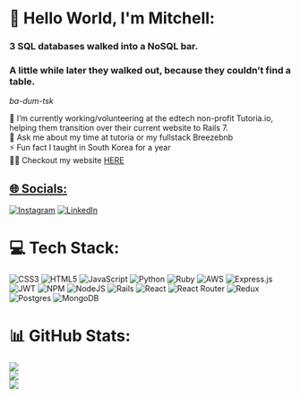 # 👋 Hello World, I'm Mitchell:
### 3 SQL databases walked into a NoSQL bar.  
### A little while later they walked out, because they couldn’t find a table.  
*ba-dum-tsk*

🔭 I’m currently working/volunteering at the edtech non-profit Tutoria.io, helping them transition over their current website to Rails 7.<br>💬 Ask me about my time at tutoria or my fullstack Breezebnb<br>⚡ Fun fact I taught in South Korea for a year<br> 👨‍💻 Checkout my website <a href='https://mitchjindra413.github.io/Portfolio-Website/'> HERE


## 🌐 Socials:
[![Instagram](https://img.shields.io/badge/Instagram-%23E4405F.svg?logo=Instagram&logoColor=white)](https://instagram.com/jindramitch) [![LinkedIn](https://img.shields.io/badge/LinkedIn-%230077B5.svg?logo=linkedin&logoColor=white)](https://linkedin.com/in/mitchell-jindra) 

# 💻 Tech Stack:
![CSS3](https://img.shields.io/badge/css3-%231572B6.svg?style=for-the-badge&logo=css3&logoColor=white) ![HTML5](https://img.shields.io/badge/html5-%23E34F26.svg?style=for-the-badge&logo=html5&logoColor=white) ![JavaScript](https://img.shields.io/badge/javascript-%23323330.svg?style=for-the-badge&logo=javascript&logoColor=%23F7DF1E) ![Python](https://img.shields.io/badge/python-3670A0?style=for-the-badge&logo=python&logoColor=ffdd54) ![Ruby](https://img.shields.io/badge/ruby-%23CC342D.svg?style=for-the-badge&logo=ruby&logoColor=white) ![AWS](https://img.shields.io/badge/AWS-%23FF9900.svg?style=for-the-badge&logo=amazon-aws&logoColor=white) ![Express.js](https://img.shields.io/badge/express.js-%23404d59.svg?style=for-the-badge&logo=express&logoColor=%2361DAFB) ![JWT](https://img.shields.io/badge/JWT-black?style=for-the-badge&logo=JSON%20web%20tokens) ![NPM](https://img.shields.io/badge/NPM-%23000000.svg?style=for-the-badge&logo=npm&logoColor=white) ![NodeJS](https://img.shields.io/badge/node.js-6DA55F?style=for-the-badge&logo=node.js&logoColor=white) ![Rails](https://img.shields.io/badge/rails-%23CC0000.svg?style=for-the-badge&logo=ruby-on-rails&logoColor=white) ![React](https://img.shields.io/badge/react-%2320232a.svg?style=for-the-badge&logo=react&logoColor=%2361DAFB) ![React Router](https://img.shields.io/badge/React_Router-CA4245?style=for-the-badge&logo=react-router&logoColor=white) ![Redux](https://img.shields.io/badge/redux-%23593d88.svg?style=for-the-badge&logo=redux&logoColor=white) ![Postgres](https://img.shields.io/badge/postgres-%23316192.svg?style=for-the-badge&logo=postgresql&logoColor=white) ![MongoDB](https://img.shields.io/badge/MongoDB-%234ea94b.svg?style=for-the-badge&logo=mongodb&logoColor=white)
# 📊 GitHub Stats:
![](https://github-readme-stats.vercel.app/api?username=mitchjindra413&theme=dark&hide_border=false&include_all_commits=false&count_private=false)<br/>
![](https://github-readme-streak-stats.herokuapp.com/?user=mitchjindra413&theme=dark&hide_border=false)<br/>
![](https://github-readme-stats.vercel.app/api/top-langs/?username=mitchjindra413&theme=dark&hide_border=false&include_all_commits=false&count_private=false&layout=compact)

